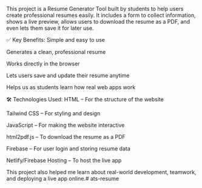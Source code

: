 This project is a Resume Generator Tool built by students to help users create professional resumes easily. It includes a form to collect information, shows a live preview, allows users to download the resume as a PDF, and even lets them save it for later use.

✅ Key Benefits:
Simple and easy to use

Generates a clean, professional resume

Works directly in the browser

Lets users save and update their resume anytime

Helps us as students learn how real web apps work

🛠 Technologies Used:
HTML – For the structure of the website

Tailwind CSS – For styling and design

JavaScript – For making the website interactive

html2pdf.js – To download the resume as a PDF

Firebase – For user login and storing resume data

Netlify/Firebase Hosting – To host the live app

This project also helped me learn about real-world development, teamwork, and deploying a live app online.# ats-resume
